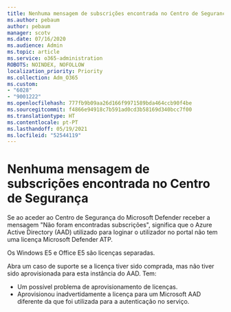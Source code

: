 ```yaml
---
title: Nenhuma mensagem de subscrições encontrada no Centro de Segurança
ms.author: pebaum
author: pebaum
manager: scotv
ms.date: 07/16/2020
ms.audience: Admin
ms.topic: article
ms.service: o365-administration
ROBOTS: NOINDEX, NOFOLLOW
localization_priority: Priority
ms.collection: Adm_O365
ms.custom:
- "6028"
- "9001222"
ms.openlocfilehash: 777fb9b09aa26d166f9971589bda464ccb90f4be
ms.sourcegitcommit: f4866e94918c7b591ad0cd3b58169d340bcc7f00
ms.translationtype: HT
ms.contentlocale: pt-PT
ms.lasthandoff: 05/19/2021
ms.locfileid: "52544119"
---
```

# <a name="no-subscriptions-found-message-in-the-security-center"></a>Nenhuma mensagem de subscrições encontrada no Centro de Segurança

Se ao aceder ao Centro de Segurança do Microsoft Defender receber a mensagem "Não foram encontradas subscrições", significa que o Azure Active Directory (AAD) utilizado para loginar o utilizador no portal não tem uma licença Microsoft Defender ATP.  

Os Windows E5 e Office E5 são licenças separadas.

Abra um caso de suporte se a licença tiver sido comprada, mas não tiver sido aprovisionada para esta instância do AAD. Tem: <br/>
-   Um possível problema de aprovisionamento de licenças.<br/>
-   Aprovisionou inadvertidamente a licença para um Microsoft AAD diferente da que foi utilizada para a autenticação no serviço.
